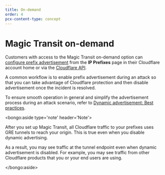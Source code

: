 ```yaml
---
title: On-demand
order: 4
pcx-content-type: concept
---
```


# Magic Transit on-demand

Customers with access to the Magic Transit on-demand option can [configure prefix advertisement](https://developers.cloudflare.com/byoip/dynamic-advertisement/configure-dynamic-advertisement) from the **IP Prefixes** page in their Cloudflare account home or via the [Cloudflare API](https://api.cloudflare.com/#ip-address-management-dynamic-advertisement-properties).

A common workflow is to enable prefix advertisement during an attack so that you can take advantage of Cloudflare protection and then disable advertisement once the incident is resolved.

To ensure smooth operation in general and simplify the advertisement process during an attack scenario, refer to [Dynamic advertisement: Best practices](https://developers.cloudflare.com/byoip/dynamic-advertisement/best-practices).

<bongo:aside type='note' header='Note'>

After you set up Magic Transit, all Cloudflare traffic to your prefixes uses GRE tunnels to reach your origin. This is true even when you disable dynamic advertising.

As a result, you may see traffic at the tunnel endpoint even when dynamic advertisement is disabled. For example, you may see traffic from other Cloudflare products that you or your end users are using.

</bongo:aside>
